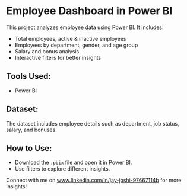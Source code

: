 # Employee Dashboard in Power BI
This project analyzes employee data using Power BI. It includes:
- Total employees, active & inactive employees
- Employees by department, gender, and age group
- Salary and bonus analysis
- Interactive filters for better insights

## Tools Used:
- Power BI
## Dataset:
The dataset includes employee details such as department, job status, salary, and bonuses.
## How to Use:
- Download the `.pbix` file and open it in Power BI.
- Use filters to explore different insights.

Connect with me on www.linkedin.com/in/jay-joshi-97667114b for more insights!
